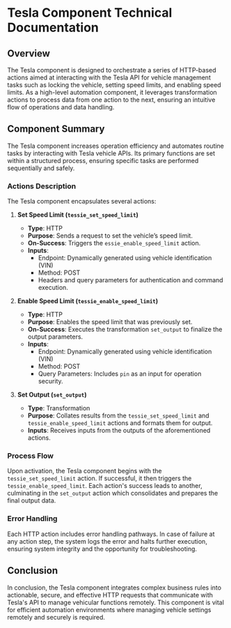 # Tesla Component Technical Documentation

## Overview

The Tesla component is designed to orchestrate a series of HTTP-based actions aimed at interacting with the Tesla API for vehicle management tasks such as locking the vehicle, setting speed limits, and enabling speed limits. As a high-level automation component, it leverages transformation actions to process data from one action to the next, ensuring an intuitive flow of operations and data handling. 

## Component Summary

The Tesla component increases operation efficiency and automates routine tasks by interacting with Tesla vehicle APIs. Its primary functions are set within a structured process, ensuring specific tasks are performed sequentially and safely.

### Actions Description

The Tesla component encapsulates several actions:

1. **Set Speed Limit (`tessie_set_speed_limit`)**
   - **Type**: HTTP
   - **Purpose**: Sends a request to set the vehicle’s speed limit.
   - **On-Success**: Triggers the `essie_enable_speed_limit` action.
   - **Inputs**:
     - Endpoint: Dynamically generated using vehicle identification (VIN)
     - Method: POST
     - Headers and query parameters for authentication and command execution.

2. **Enable Speed Limit (`tessie_enable_speed_limit`)**
   - **Type**: HTTP
   - **Purpose**: Enables the speed limit that was previously set.
   - **On-Success**: Executes the transformation `set_output` to finalize the output parameters.
   - **Inputs**:
     - Endpoint: Dynamically generated using vehicle identification (VIN)
     - Method: POST
     - Query Parameters: Includes `pin` as an input for operation security.

3. **Set Output (`set_output`)**
   - **Type**: Transformation
   - **Purpose**: Collates results from the `tessie_set_speed_limit` and `tessie_enable_speed_limit` actions and formats them for output.
   - **Inputs**: Receives inputs from the outputs of the aforementioned actions.

### Process Flow

Upon activation, the Tesla component begins with the `tessie_set_speed_limit` action. If successful, it then triggers the `tessie_enable_speed_limit`. Each action's success leads to another, culminating in the `set_output` action which consolidates and prepares the final output data.

### Error Handling

Each HTTP action includes error handling pathways. In case of failure at any action step, the system logs the error and halts further execution, ensuring system integrity and the opportunity for troubleshooting.

## Conclusion

In conclusion, the Tesla component integrates complex business rules into actionable, secure, and effective HTTP requests that communicate with Tesla's API to manage vehicular functions remotely. This component is vital for efficient automation environments where managing vehicle settings remotely and securely is required.

